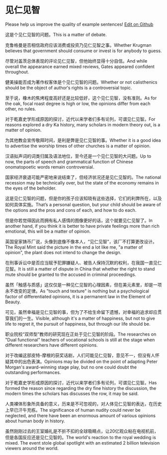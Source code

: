 # 见仁见智

Please help us improve the quality of example sentences! [Edit on Github](https://github.com/jiyushe/jiyu-example-sentence-source/blob/main/chinese/jianrenjianzhi.md)

<p><span class="chinese">这是个见仁见智的问题。</span><span class="english">This is a matter of debate.</span></p>

<p><span class="chinese">克鲁格曼是否相信政府应该消费或投资乃见仁见智之事。</span><span class="english">Whether Krugman believes that government should consume or invest is for anybody to guess.</span></p>

<p><span class="chinese">尽管对盖茨总体表现的评论见仁见智，但他始终显得十分自信。</span><span class="english">And while overall the appearance earned mixed reviews, Gates appeared confident throughout.</span></p>

<p><span class="chinese">健美操能否成为著作权客体是个见仁见智的问题。</span><span class="english">Whether or not calisthenics should be the object of author′s rights is a controversial topic.</span></p>

<p><span class="chinese">至于说，橡木的焦烤程度高好还是比较低好，这个见仁见智，没有准则。</span><span class="english">As for the oak, focal roast degree is high or low, the opinions differ from each other, no rules.</span></p>

<p><span class="chinese">对于乾嘉史学形成原因的探讨，近代以来学者们多有论列，可谓见仁见智。</span><span class="english">For reasons explored a dry Ka history, many scholars in modern theory out, is a matter of opinion.</span></p>

<p><span class="chinese">为其他教会宣传敬拜时间，是利是弊是见仁见智的事。</span><span class="english">Whether it is a good idea to advertise the worship times of other churches is a matter of opinion.</span></p>

<p><span class="chinese">汉语拟声词的词类归属及语法地位，至今还是一个见仁见智的大问题。</span><span class="english">Up to now, the parts of speech and grammatical function of Chinese onomatopoetic words remain controversial.</span></p>

<p><span class="chinese">国家经济衰退可能严密地来说结束了，但经济状况还是见仁见智的。</span><span class="english">The national recession may be technically over, but the state of the economy remains in the eyes of the beholder.</span></p>

<p><span class="chinese">这是见仁见智的问题，但是你的孩子应该知晓有这些选择，它们的利弊所在，以及如何具体实施。</span><span class="english">That’s a personal question, but your child should be aware of the options and the pros and cons of each, and how to do each.</span></p>

<p><span class="chinese">但是你若觉得因此而拥有私人感情的图像更好的话，这个就要见仁见智了。</span><span class="english">In another hand, if you think it is better to have private feelings more than rich emotional, this will be a matter of opinion.</span></p>

<p><span class="chinese">英国皇家铸币厂说，头像到底像不像本人，“见仁见智”，该厂不打算更改设计。</span><span class="english">The Royal Mint said the picture in the end a lot like me, "a matter of opinion", the plant does not intend to change the design.</span></p>

<p><span class="chinese">在刑事诉讼中是否应当赋予犯罪嫌疑人、被告人保持沉默的权利，在我国一直见仁见智。</span><span class="english">It is still a matter of dispute in China that whether the right to stand mute should be granted to the accused in criminal proceedings.</span></p>

<p><span class="chinese">虽然「触感与质感」这仅仅是一种见仁见智的心理因素，但在美元素里，却是一项永不改变的定律。</span><span class="english">As "touch and texture" is nothing but a psychological factor of differentiated opinions, it is a permanent law in the Element of Beauty.</span></p>

<p><span class="chinese">可见，虽然幸福是见仁见智的事，但为了不给生命留下遗憾，对幸福的追求却应贯穿我们的一生。</span><span class="english">Visible, although it's a matter of happiness, but not to give life to regret it, the pursuit of happiness, but through our life should be.</span></p>

<p><span class="chinese">职业院校“双师型”教师的研究现在正处于见仁见智的阶段。</span><span class="english">The researches on "Dual functional" teachers of vocational schools is still at the stage when different researchers have different opinions.</span></p>

<p><span class="chinese">对于改编这部皮特-摩根的获奖话剧，人们可能见仁见智，意见不一，但没有人怀疑其中的出色表演。</span><span class="english">Opinions may be divided on the point of adapting Peter Morgan's award-winning stage play, but no one could doubt the outstanding performances.</span></p>

<p><span class="chinese">对于乾嘉史学形成原因的探讨，近代以来学者们多有论列，可谓见仁见智。</span><span class="english">Has formed the reason since regarding the dry fine history the discussion, the modern times the scholars has discusses the row, it may be said.</span></p>

<p><span class="chinese">人类裸体形象所具备的意义，历来是不可忽视的，对人体见仁见智的表达，在历史上早已汗牛充栋。</span><span class="english">The significance of human nudity could never be neglected, and there have been an enormous amount of various opinions about human body in history.</span></p>

<p><span class="chinese">虽然刚刚过去的王室婚礼是不折不扣的全球吸睛点，让20亿观众粘在电视机前，但是各国反应还是见仁见智的。</span><span class="english">The world's reaction to the royal wedding is mixed. The event stole global spotlight with an estimated 2 billion television viewers around the world.</span></p>

